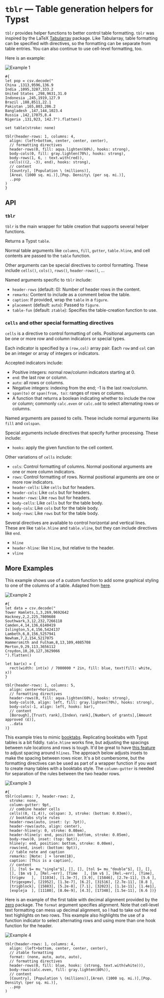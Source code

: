 # `tblr` — Table generation helpers for Typst

`tblr` provides helper functions to better control table formatting.
`tblr` was inspired by the LaTeX
[Tabularray](https://ctan.org/pkg/tabularray) package. Like Tabularray,
table formatting can be specified with directives, so the formatting can
be separate from table entries. You can also continue to use cell-level formatting, too.

Here is an example:

![Example 1](examples/population.svg)

```typ
#{
let pop = csv.decode("
China ,1313,9596,136.9
India ,1095,3287,333.2
United States ,298,9631,31.0
Indonesia ,245,1919,127.9
Brazil ,188,8511,22.1
Pakistan ,165,803,206.2
Bangladesh ,147,144,1023.4
Russia ,142,17075,8.4
Nigeria ,131,923, 142.7").flatten()

set table(stroke: none)

tblr(header-rows: 1, columns: 4,
  align: (left+bottom, center, center, center),
  // formatting directives
  header-rows(0, fill: aqua.lighten(60%), hooks: strong),
  body-cols(0, fill: gray.lighten(70%), hooks: strong),
  body-rows(1, 6, : text.with(red)),
  cells(((2, -3), end), hooks: strong),
  // content
  [Country], [Population \ (millions)],
  [Area\ (1000 sq. mi.)],[Pop. Density\ (per sq. mi.)],
  ..pop
)
}

```


## API

### `tblr`

`tblr` is the main wrapper for table creation that supports several
helper functions.

Returns a Typst `table`.

Normal table arguments like `columns`, `fill`, `gutter`,
`table.hline`, and cell contents are passed to the `table` function.

Other arguments can be special directives to control formatting.
These include `cells()`, `cols()`, `rows()`, `header-rows()`, ...
 
Named arguments specific to `tblr` include:

* `header-rows` (default: 0): Number of header rows in the content.
* `remarks`: Content to include as a comment below the table.
* `caption`: If provided, wrap the `table` in a `figure`.
* `placement` (default: `auto`): Passed to `figure`.
* `table-fun` (default: `ztable`): Specifies the table-creation function to use.

### `cells` and other special formatting directives

`cells` is a directive to control formatting of cells. Positional
arguments can be one or more row and column indicators or special types. 

Each indicator is specified by a `(row,col)` array pair.
Each `row` and `col` can be an integer or array of integers or indicators.

Accepted indicators include:

* Positive integers: normal row/column indicators starting at 0.
* `end`: the last row or column.
* `auto`: all rows or columns.
* Negative integers: indexing from the end; -1 is the last row/column.
* `span(to)` or `span(from, to)`: ranges of rows or columns.
* A function that returns a boolean indicating whether to include the row or column; commonly `calc.even` or `calc.odd` to select alternating rows or columns.

Named arguments are passed to cells. These include normal arguments like
`fill` and `colspan`.

Special arguments include directives that specify further processing.
These include:

* `hooks`: apply the given function to the cell content.

Other variations of `cells` include:

* `cols`: Control formatting of columns. Normal positional arguments
  are one or more column indicators.
* `rows`: Control formatting of rows. Normal positional arguments
  are one or more row indicators.
* `header-cells`: Like `cells` but for headers.
* `header-cols`:  Like `cols` but for headers.
* `header-rows`:  Like `rows` but for headers.
* `body-cells`: Like `cells` but for the table body.
* `body-cols`:  Like `cols` but for the table body.
* `body-rows`:  Like `rows` but for the table body.

Several directives are available to control horizontal and vertical
lines. These are like `table.hline` and `table.vline`, but they can
include directives like `end`.

* `hline`
* `header-hline`: like `hline`, but relative to the header.
* `vline`

## More Examples

This example shows use of a custom function to add some graphical 
styling to one of the columns of a table. 
Adapted from [here](https://www.storytellingwithdata.com/blog/2012/02/grables-and-taphs).

![Example 2](examples/grant-spend.svg)

```typ
#{
let data = csv.decode("
Tower Hamlets,1,3,269,9692642
Hackney,2,2,225,7809608
Southwark,3,12,232,7266118
Camden,4,14,136,6140419
Islington,5,4,156,5424137
Lambeth,6,8,156,5257941
Newham,7,2,154,5217075
Hammersmith and Fulham,8,13,109,4085708
Merton,9,29,113,3656112
Croydon,10,20,127,3629066
").flatten()

let bar(x) = {
  rect(width: int(x) / 7000000 * 2in, fill: blue, text(fill: white, x))
}

tblr(header-rows: 1, columns: 5,
  align: center+horizon,
  // formatting directives
  header-rows(0, fill: aqua.lighten(60%), hooks: strong),
  body-cols(0, align: left, fill: gray.lighten(70%), hooks: strong),
  body-cols(-1, align: left, hooks: bar),
  // content
  [Borough],[Trust\ rank],[Index\ rank],[Number\ of grants],[Amount approved (£)],
  ..data
)}
```

This example tries to mimic [booktabs](https://ctan.org/pkg/booktabs).
Replicating booktabs with Typst tables is a bit fiddly. `table.hline`
works fine, but adjusting the spacings between rule locations and rows
is tough. It'd be great to have [this
feature](https://github.com/typst/typst/issues/4743) to adjust spacing
around `hlines`. The approach below adjusts insets to make the spacing
between rows nicer. It's a bit cumbersome, but the formatting
directives can be used as part of a wrapper function if you want to
create many tables with a booktabs style. The `column-gutter` is needed for separation of the rules between the two header rows.

![Example 3](examples/booktabs.svg)

```typ
#{
tblr(columns: 7, header-rows: 2,
  stroke: none,
  column-gutter: 9pt,
  // combine header cells
  cells((0, (1,4)), colspan: 3, stroke: (bottom: 0.03em)),
  // booktabs style rules
  header-rows(auto, inset: (y: 7pt)),
  header-rows(auto, align: center),
  header-hline(y: 0, stroke: 0.08em),
  header-hline(y: end, position: bottom, stroke: 0.05em),
  body-rows(0, inset: (top: 9pt)),
  hline(y: end, position: bottom, stroke: 0.08em),
  rows(end, inset: (bottom: 9pt)),
  // table note and caption
  remarks: [Note: ] + lorem(18),
  caption: [This is a caption],
  // content
  [], [tol $= mu_"single"$], [], [], [tol $= mu_"double"$], [], [],
  [], [$m v$ ], [Rel.~err], [Time   ], [$m v$ ], [Rel.~err], [Time], 
  [trigmv   ],  [11034], [1.3e-7], [3.9], [15846], [2.7e-11], [5.6 ], 
  [trigexpmv], [21952], [1.3e-7], [6.2], [31516], [2.7e-11], [8.8 ], 
  [trigblock], [15883], [5.2e-8], [7.1], [32023], [1.1e-11], [1.4e1], 
  [expleja  ], [11180], [8.0e-9], [4.3], [17348], [1.5e-11], [6.6 ])}
```

Here is an example of the first table with decimal alignment provided by
the [zero](https://typst.app/universe/package/zero/) package.
The `format` argument specifies alignment. Note that cell-level
text formatting can mess up decimal alignment, so I had to take out 
the red text highlights on two rows. This example also highlights the
use of a function indicator to select alternating rows and using more than one hook function for the header.

![Example 4](examples/population-2.svg)

```typ
tblr(header-rows: 1, columns: 4,
  align: (left+bottom, center, center, center),
  // ztable formatting
  format: (none, auto, auto, auto),
  // formatting directives
  header-rows(0, fill: blue, hooks: (strong, text.with(white))),
  body-rows(calc.even, fill: gray.lighten(80%)),
  // content
  [Country], [Population \ (millions)],[Area\ (1000 sq. mi.)],[Pop. Density\ (per sq. mi.)],
  ..pop
)
```
